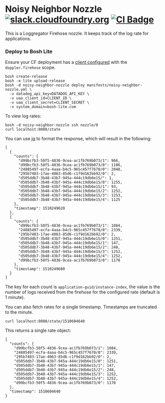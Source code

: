 Noisy Neighbor Nozzle [![slack.cloudfoundry.org][slack-badge]][loggregator-slack] [![CI Badge][ci-badge]][ci-pipeline]
=====================

This is a Loggregator Firehose nozzle. It keeps track of the log rate for
applications.

### Deploy to Bosh Lite

Ensure your CF deployment has a [client configured][firehose-details] with the `doppler.firehose`
scope.

```
bosh create-release
bosh -e lite upload-release
bosh -d noisy-neighbor-nozzle deploy manifests/noisy-neighbor-nozzle.yml \
  -v datadog_api_key=DATADOG_API_KEY \
  -v uaa_client_id=CLIENT_ID \
  -v uaa_client_secret=CLIENT_SECRET \
  -v system_domain=bosh-lite.com
```

To view log rates:

```
bosh -d noisy-neighbor-nozzle ssh nozzle/0
curl localhost:8080/state
```

You can use [jq][jq-github] to format the response, which will result in the
following:

```
[
  {
    "counts": {
      "d99bcfb3-50f5-4836-9cea-ac1fb769b073/1": 966,
      "d99bcfb3-50f5-4836-9cea-ac1fb769b073/0": 1186,
      "24885497-ecfa-4aaa-b4c5-965c457f7670/0": 2048,
      "295b7483-17ae-4063-85d6-c1f9d162bb92/0": 2,
      "d505ddb7-3b48-43b7-945a-444c19db6e15/": 1,
      "d505ddb7-3b48-43b7-945a-444c19db6e15/0": 1255,
      "d505ddb7-3b48-43b7-945a-444c19db6e15/1": 93,
      "d505ddb7-3b48-43b7-945a-444c19db6e15/2": 1252,
      "d505ddb7-3b48-43b7-945a-444c19db6e15/3": 1253,
      "d505ddb7-3b48-43b7-945a-444c19db6e15/4": 1125
    },
    "timestamp": 1510249620
  },
  {
    "counts": {
      "d99bcfb3-50f5-4836-9cea-ac1fb769b073/1": 1084,
      "24885497-ecfa-4aaa-b4c5-965c457f7670/0": 2339,
      "295b7483-17ae-4063-85d6-c1f9d162bb92/0": 2,
      "d505ddb7-3b48-43b7-945a-444c19db6e15/0": 1251,
      "d505ddb7-3b48-43b7-945a-444c19db6e15/1": 147,
      "d505ddb7-3b48-43b7-945a-444c19db6e15/2": 248,
      "d505ddb7-3b48-43b7-945a-444c19db6e15/3": 1252,
      "d505ddb7-3b48-43b7-945a-444c19db6e15/4": 1252,
      "d99bcfb3-50f5-4836-9cea-ac1fb769b073/0": 1178
    },
    "timestamp": 1510249680
  }
]
```

The key for each count is `application-guid/instance-index`, the value is the
number of logs received from the firehose for the configured rate (default is
1 minute).

You can also fetch rates for a single timestamp. Timestamps are truncated to
the minute.

```
curl localhost:8080/state/1510604640
```

This returns a single rate object:

```
{
  "counts": {
    "d99bcfb3-50f5-4836-9cea-ac1fb769b073/1": 1084,
    "24885497-ecfa-4aaa-b4c5-965c457f7670/0": 2339,
    "295b7483-17ae-4063-85d6-c1f9d162bb92/0": 2,
    "d505ddb7-3b48-43b7-945a-444c19db6e15/0": 1251,
    "d505ddb7-3b48-43b7-945a-444c19db6e15/1": 147,
    "d505ddb7-3b48-43b7-945a-444c19db6e15/2": 248,
    "d505ddb7-3b48-43b7-945a-444c19db6e15/3": 1252,
    "d505ddb7-3b48-43b7-945a-444c19db6e15/4": 1252,
    "d99bcfb3-50f5-4836-9cea-ac1fb769b073/0": 1178
  },
  "timestamp": 1510604640
}
```

[firehose-details]:  https://github.com/cloudfoundry/loggregator-release#consuming-the-firehose
[jq-github]:         https://github.com/stedolan/jq
[slack-badge]:       https://slack.cloudfoundry.org/badge.svg
[loggregator-slack]: https://cloudfoundry.slack.com/archives/loggregator
[ci-badge]:          https://loggregator.ci.cf-app.com/api/v1/pipelines/loggregator/jobs/noisy-neighbor-nozzle-tests/badge
[ci-pipeline]:       https://loggregator.ci.cf-app.com/
